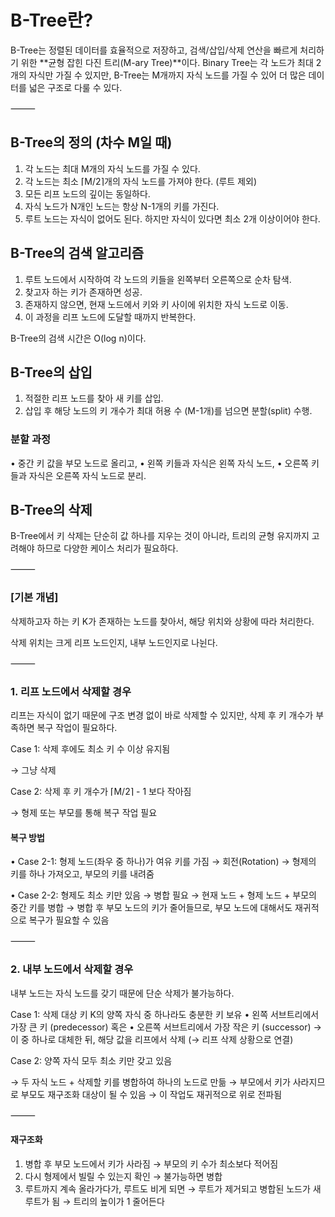 # B-Tree란?

B-Tree는 정렬된 데이터를 효율적으로 저장하고, 검색/삽입/삭제 연산을 빠르게 처리하기 위한 **균형 잡힌 다진 트리(M-ary Tree)**이다.
Binary Tree는 각 노드가 최대 2개의 자식만 가질 수 있지만, B-Tree는 M개까지 자식 노드를 가질 수 있어 더 많은 데이터를 넓은 구조로 다룰 수 있다.

⸻

## B-Tree의 정의 (차수 M일 때)

1.	각 노드는 최대 M개의 자식 노드를 가질 수 있다.
2.	각 노드는 최소 ⌈M/2⌉개의 자식 노드를 가져야 한다. (루트 제외)
3.	모든 리프 노드의 깊이는 동일하다.
4.	자식 노드가 N개인 노드는 항상 N-1개의 키를 가진다.
5.	루트 노드는 자식이 없어도 된다. 하지만 자식이 있다면 최소 2개 이상이어야 한다.

## B-Tree의 검색 알고리즘

1. 루트 노드에서 시작하여 각 노드의 키들을 왼쪽부터 오른쪽으로 순차 탐색.
2.	찾고자 하는 키가 존재하면 성공.
3.	존재하지 않으면, 현재 노드에서 키와 키 사이에 위치한 자식 노드로 이동.
4.	이 과정을 리프 노드에 도달할 때까지 반복한다.

B-Tree의 검색 시간은 O(log n)이다.

## B-Tree의 삽입

1.	적절한 리프 노드를 찾아 새 키를 삽입.
2.	삽입 후 해당 노드의 키 개수가 최대 허용 수 (M-1개)를 넘으면 분할(split) 수행.

### 분할 과정
•	중간 키 값을 부모 노드로 올리고,
•	왼쪽 키들과 자식은 왼쪽 자식 노드,
•	오른쪽 키들과 자식은 오른쪽 자식 노드로 분리.


## B-Tree의 삭제

B-Tree에서 키 삭제는 단순히 값 하나를 지우는 것이 아니라, 트리의 균형 유지까지 고려해야 하므로 다양한 케이스 처리가 필요하다.

⸻

### [기본 개념]

삭제하고자 하는 키 K가 존재하는 노드를 찾아서, 해당 위치와 상황에 따라 처리한다.

삭제 위치는 크게 리프 노드인지, 내부 노드인지로 나뉜다.

⸻

### 1. 리프 노드에서 삭제할 경우

리프는 자식이 없기 때문에 구조 변경 없이 바로 삭제할 수 있지만, 삭제 후 키 개수가 부족하면 복구 작업이 필요하다.

Case 1: 삭제 후에도 최소 키 수 이상 유지됨

→ 그냥 삭제

Case 2: 삭제 후 키 개수가 ⌈M/2⌉ - 1 보다 작아짐

→ 형제 또는 부모를 통해 복구 작업 필요

#### 복구 방법
•	Case 2-1: 형제 노드(좌우 중 하나)가 여유 키를 가짐
→ 회전(Rotation)
→ 형제의 키를 하나 가져오고, 부모의 키를 내려줌

•	Case 2-2: 형제도 최소 키만 있음 → 병합 필요
→ 현재 노드 + 형제 노드 + 부모의 중간 키를 병합
→ 병합 후 부모 노드의 키가 줄어들므로, 부모 노드에 대해서도 재귀적으로 복구가 필요할 수 있음

⸻

### 2. 내부 노드에서 삭제할 경우

내부 노드는 자식 노드를 갖기 때문에 단순 삭제가 불가능하다.

Case 1: 삭제 대상 키 K의 양쪽 자식 중 하나라도 충분한 키 보유
•	왼쪽 서브트리에서 가장 큰 키 (predecessor) 혹은
•	오른쪽 서브트리에서 가장 작은 키 (successor)
→ 이 중 하나로 대체한 뒤, 해당 값을 리프에서 삭제 (→ 리프 삭제 상황으로 연결)

Case 2: 양쪽 자식 모두 최소 키만 갖고 있음

→ 두 자식 노드 + 삭제할 키를 병합하여 하나의 노드로 만듦
→ 부모에서 키가 사라지므로 부모도 재구조화 대상이 될 수 있음
→ 이 작업도 재귀적으로 위로 전파됨

⸻

#### 재구조화
1.	병합 후 부모 노드에서 키가 사라짐 → 부모의 키 수가 최소보다 적어짐
2.	다시 형제에서 빌릴 수 있는지 확인 → 불가능하면 병합
3.	루트까지 계속 올라가다가, 루트도 비게 되면
→ 루트가 제거되고 병합된 노드가 새 루트가 됨
→ 트리의 높이가 1 줄어든다
